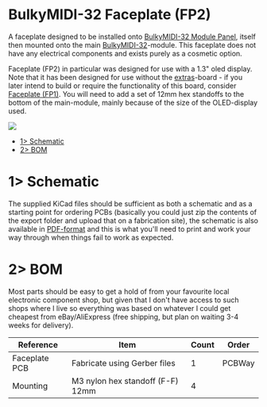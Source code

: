 # BulkyMIDI-32 Faceplate (FP2)
A faceplate designed to be installed onto [BulkyMIDI-32 Module Panel](https://github.com/tebl/BulkyMIDI-32/tree/main/BulkyMIDI-32%20Module%20Panel), itself then mounted onto the main [BulkyMIDI-32](https://github.com/tebl/BulkyMIDI-32/tree/main/BulkyMIDI-32%20Module)-module. This faceplate does not have any electrical components and exists purely as a cosmetic option.

Faceplate (FP2) in particular was designed for use with a 1.3" oled display. Note that it has been designed for use without the [extras](https://github.com/tebl/BulkyMIDI-32/tree/main/BulkyMIDI-32%20Extras)-board - if you later intend to build or require the functionality of this board, consider [Faceplate (FP1)](https://github.com/tebl/BulkyMIDI-32/tree/main/faceplates/BulkyMIDI-32%20Module%20FP1). You will need to add a set of 12mm hex standoffs to the bottom of the main-module, mainly because of the size of the OLED-display used.

![](https://github.com/tebl/BulkyMIDI-32/raw/main/gallery/BulkyMIDI-32%20Module%20FP2.png)

- [1> Schematic](#1-schematic)
- [2> BOM](#2-bom)

# 1> Schematic
The supplied KiCad files should be sufficient as both a schematic and as a  starting point for ordering PCBs (basically you could just zip the contents of the export folder and upload that on a fabrication site), the schematic is also available in [PDF-format](https://github.com/tebl/BulkyMIDI-32/tree/main/documentation/schematic/faceplates) and this is what you'll need to print and work your way through when things fail to work as expected.

# 2> BOM
Most parts should be easy to get a hold of from your favourite local electronic component shop, but given that I don't have access to such shops where I live so everything was based on whatever I could get cheapest from eBay/AliExpress (free shipping, but plan on waiting 3-4 weeks for delivery). 

| Reference      | Item                                                  | Count | Order  |
| ---------------| ----------------------------------------------------- | ----- | ------ |
| Faceplate PCB  | Fabricate using Gerber files                          |     1 | PCBWay
| Mounting       | M3 nylon hex standoff (F-F) 12mm                      |     4 |